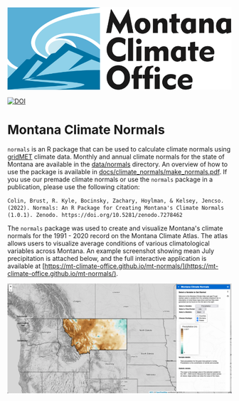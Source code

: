 ![MCO Logo](./assets/MCO_logo.svg)

[![DOI](https://zenodo.org/badge/496385406.svg)](https://zenodo.org/badge/latestdoi/496385406)
# Montana Climate Normals
`normals` is an R package that can be used to calculate climate normals using [gridMET](https://www.climatologylab.org/gridmet.html) climate data. Monthly and annual climate normals for the state of Montana are available in the [data/normals](data/normals) directory. An overview of how to use the package is available in [docs/climate_normals/make_normals.pdf](docs/climate_normals/make_normals.pdf). If you use our premade climate normals or use the `normals` package in a publication, please use the following citation:

    Colin, Brust, R. Kyle, Bocinsky, Zachary, Hoylman, & Kelsey, Jencso. (2022). Normals: An R Package for Creating Montana's Climate Normals (1.0.1). Zenodo. https://doi.org/10.5281/zenodo.7278462

The `normals` package was used to create and visualize Montana's climate normals for the 1991 - 2020 record on the Montana Climate Atlas. The atlas allows users to visualize average conditions of various climatological variables across Montana. An example screenshot showing mean July precipitation is attached below, and the full interactive application is available at [https://mt-climate-office.github.io/mt-normals/](https://mt-climate-office.github.io/mt-normals/). 

![Example Screenshot](./assets/atlas_example.png)
